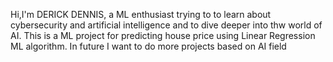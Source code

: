 Hi,I'm DERICK DENNIS, a ML enthusiast trying to to learn about  cybersecurity and artificial intelligence and to dive deeper into thw world of AI. This is a ML project for predicting house price using Linear Regression ML algorithm. In future I want to do more projects based on AI field

